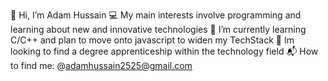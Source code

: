👋 Hi, I’m Adam Hussain 
💻 My main interests involve programming and learning about new and innovative technologies
🌴 I’m currently learning C/C++ and plan to move onto javascript to widen my TechStack
🌟 Im looking to find a degree apprenticeship within the technology field
📬 How to find me: @adamhussain2525@gmail.com
